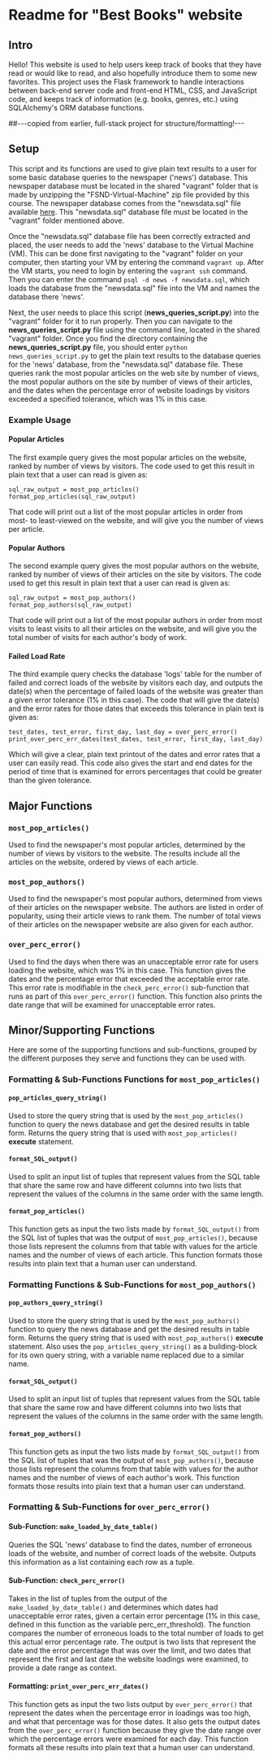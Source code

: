 # Readme for "Best Books" website

## Intro

Hello! This website is used to help users keep track of books that they have
read or would like to read, and also hopefully introduce them to some new
favorites. This project uses the Flask framework to handle interactions
between back-end server code and front-end HTML, CSS, and JavaScript code, and
keeps track of information (e.g. books, genres, etc.) using SQLAlchemy's ORM
database functions. 

##---copied from earlier, full-stack project for structure/formatting!---


## Setup

This script and its functions are used to give plain text results to a user
for some basic database queries to the newspaper ('news') database. This
newspaper database must be located in the shared "vagrant" folder that is
made by unzipping the "FSND-Virtual-Machine" zip file provided by this course.
The newspaper database comes from the "newsdata.sql" file available [here][1].
This "newsdata.sql" database file must be located in the "vagrant"
folder mentioned above.

Once the "newsdata.sql" database file has been correctly extracted and placed,
the user needs to add the 'news' database to the Virtual Machine (VM). This
can be done first navigating to the "vagrant" folder on your computer, then
starting your VM by entering the command `vagrant up`. After the VM starts,
you need to login by entering the `vagrant ssh` command. Then you can enter
the command `psql -d news -f newsdata.sql`, which loads the database from
the "newsdata.sql" file into the VM and names the database there 'news'.


Next, the user needs to place this script (**news_queries_script.py**) into the
"vagrant" folder for it to run properly. Then you can navigate to the
**news_queries_script.py** file using the command line, located in the shared
"vagrant" folder. Once you find the directory containing the
**news_queries_script.py** file, you should enter
`python news_queries_script.py` to get the plain text results to the database
queries for the 'news' database, from the "newsdata.sql" database file. These
queries rank the most popular articles on the web site by number of views, the
most popular authors on the site by number of views of their articles, and the
dates when the percentage error of website loadings by visitors exceeded a
specified tolerance, which was 1% in this case.

### Example Usage

#### Popular Articles

The first example query gives the most popular articles on the website, ranked
by number of views by visitors. The code used to get this result in plain text
that a user can read is given as:
```
sql_raw_output = most_pop_articles()
format_pop_articles(sql_raw_output)
```
That code will print out a list of the most popular articles in order from
most- to least-viewed on the website, and will give you the number of views
per article.

#### Popular Authors

The second example query gives the most popular authors on the website, ranked
by number of views of their articles on the site by visitors. The code used to
get this result in plain text that a user can read is given as:
```
sql_raw_output = most_pop_authors()
format_pop_authors(sql_raw_output)
```
That code will print out a list of the most popular authors in order from
most visits to least visits to all their articles on the website, and will
give you the total number of visits for each author's body of work.

#### Failed Load Rate

The third example query checks the database 'logs' table for the number of
failed and correct loads of the website by visitors each day, and outputs the
date(s) when the percentage of failed loads of the website was greater than a
given error tolerance (1% in this case). The code that will give the date(s)
and the error rates for those dates that exceeds this tolerance in plain text
is given as:
```
test_dates, test_error, first_day, last_day = over_perc_error()
print_over_perc_err_dates(test_dates, test_error, first_day, last_day)
```
Which will give a clear, plain text printout of the dates and error rates that
a user can easily read. This code also gives the start and end dates for the
period of time that is examined for errors percentages that could be greater
than the given tolerance.

## Major Functions

### `most_pop_articles()`

Used to find the newspaper's most popular articles, determined by the number of
views by visitors to the website. The results include all the articles on the
website, ordered by views of each article.

### `most_pop_authors()`

Used to find the newspaper's most popular authors, determined from views of
their articles on the newspaper website. The authors are listed in order of
popularity, using their article views to rank them. The number of total views
of their articles on the newspaper website are also given for each author.

### `over_perc_error()`

Used to find the days when there was an unacceptable error rate for users
loading the website, which was 1% in this case. This function gives the dates
and the percentage error that exceeded the acceptable error rate. This error
rate is modifiable in the `check_perc_error()` sub-function that runs as part
of this `over_perc_error()` function. This function also prints the date range
that will be examined for unacceptable error rates.

## Minor/Supporting Functions

Here are some of the supporting functions and sub-functions, grouped by the
different purposes they serve and functions they can be used with.

### Formatting & Sub-Functions Functions for `most_pop_articles()`

#### `pop_articles_query_string()`

Used to store the query string that is used by the `most_pop_articles()`
function to query the news database and get the desired results in table form.
Returns the query string that is used with `most_pop_articles()` **execute**
statement.

#### `format_SQL_output()`

Used to split an input list of tuples that represent values from the SQL table
that share the same row and have different columns into two lists that
represent the values of the columns in the same order with the same length.

#### `format_pop_articles()`

This function gets as input the two lists made by `format_SQL_output()` from
the SQL list of tuples that was the output of `most_pop_articles()`, because
those lists represent the columns from that table with values for the article
names and the number of views of each article. This function formats those
results into plain text that a human user can understand.

### Formatting Functions & Sub-Functions for `most_pop_authors()`

#### `pop_authors_query_string()`

Used to store the query string that is used by the `most_pop_authors()`
function to query the news database and get the desired results in table form.
Returns the query string that is used with `most_pop_authors()` **execute**
statement. Also uses the `pop_articles_query_string()` as a building-block for
its own query string, with a variable name replaced due to a similar name.

#### `format_SQL_output()`

Used to split an input list of tuples that represent values from the SQL table
that share the same row and have different columns into two lists that
represent the values of the columns in the same order with the same length.

#### `format_pop_authors()`

This function gets as input the two lists made by `format_SQL_output()` from
the SQL list of tuples that was the output of `most_pop_authors()`, because
those lists represent the columns from that table with values for the author
names and the number of views of each author's work. This function formats
those results into plain text that a human user can understand.

### Formatting & Sub-Functions for `over_perc_error()`

#### Sub-Function: `make_loaded_by_date_table()`

Queries the SQL 'news' database to find the dates, number of erroneous loads of
the website, and number of correct loads of the website. Outputs this
information as a list containing each row as a tuple.

#### Sub-Function: `check_perc_error()`

Takes in the list of tuples from the output of the `make_loaded_by_date_table()`
and determines which dates had unacceptable error rates, given a certain
error percentage (1% in this case, defined in this function as the variable
perc_err_threshold). The function compares the number of erroneous loads to the
total number of loads to get this actual error percentage rate. The output is
two lists that represent the date and the error percentage that was over the
limit, and two dates that represent the first and last date the website
loadings were examined, to provide a date range as context.

#### Formatting: `print_over_perc_err_dates()`

This function gets as input the two lists output by `over_perc_error()` that
represent the dates when the percentage error in loadings was too high,
and what that percentage was for those dates. It also gets the output dates
from the `over_perc_error()` function because they give the date range over
which the percentage errors were examined for each day. This function
formats all these results into plain text that a human user can understand.

[1]: /newsdata.sql
